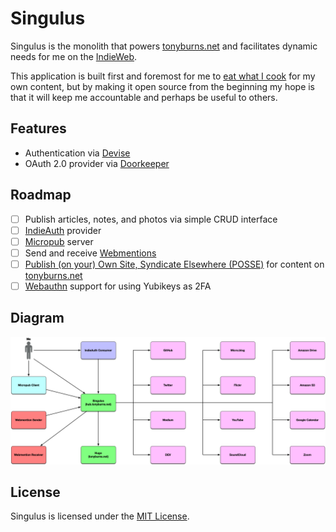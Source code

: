 # Singulus

Singulus is the monolith that powers [tonyburns.net](https://tonyburns.net) and facilitates dynamic needs for me on the [IndieWeb](https://indieweb.org/).

This application is built first and foremost for me to [eat what I cook](https://indieweb.org/eat_what_you_cook) for my own content, but by making it open source from the beginning my hope is that it will keep me accountable and perhaps be useful to others.

## Features

- Authentication via [Devise](https://github.com/heartcombo/devise)
- OAuth 2.0 provider via [Doorkeeper](https://github.com/doorkeeper-gem/doorkeeper)

## Roadmap

- [ ] Publish articles, notes, and photos via simple CRUD interface
- [ ] [IndieAuth](https://indieauth.net/) provider
- [ ] [Micropub](https://micropub.rocks/) server
- [ ] Send and receive [Webmentions](https://webmention.rocks/)
- [ ] [Publish (on your) Own Site, Syndicate Elsewhere (POSSE)](https://indieweb.org/POSSE) for content on [tonyburns.net](https://tonyburns.net)
- [ ] [Webauthn](https://webauthn.io/) support for using Yubikeys as 2FA

## Diagram

![Data Movement](/docs/assets/data_movement_diagram.png?raw=true "Data Movement")

## License

Singulus is licensed under the [MIT License](https://opensource.org/licenses/MIT).
